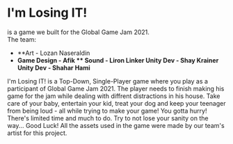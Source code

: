 # I'm Losing IT! 
is a game we built for the Global Game Jam 2021. </br>
The team: </br>
* **Art - Lozan Naseraldin
* **Game Design - Afik **
Sound - Liron Linker 
Unity Dev - Shay Krainer 
Unity Dev - Shahar Hami**

I'm Losing IT! is a Top-Down, Single-Player game where you play as a participant of Global Game Jam 2021. 
The player needs to finish making his game for the jam while dealing with diffrent distractions in his house. 
Take care of your baby, entertain your kid, treat your dog and keep your teenager from being loud - all while trying to make your game! You gotta hurry! 
There's limited time and much to do. Try to not lose your sanity on the way... Good Luck! 
All the assets used in the game were made by our team's artist for this project.
